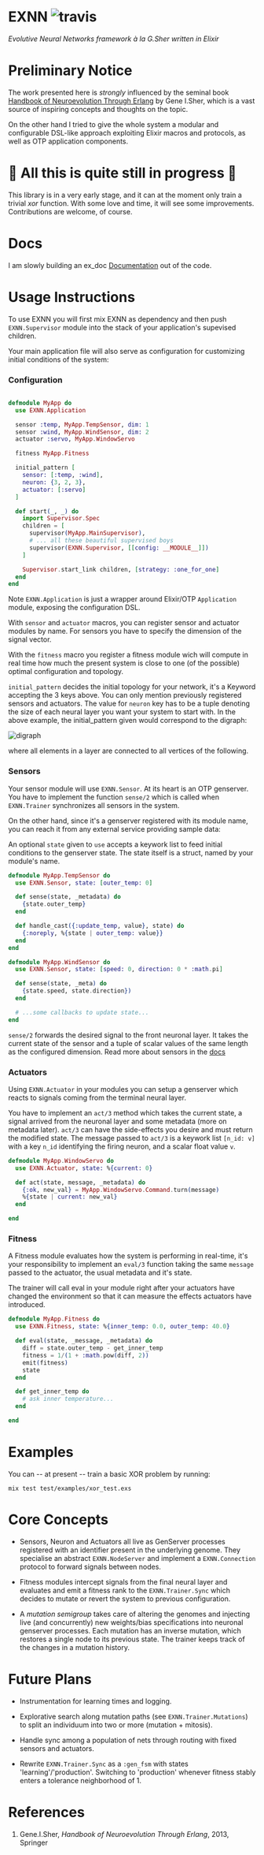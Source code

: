 # EXNN ![travis](https://travis-ci.org/zampino/exnn.svg)
_Evolutive Neural Networks framework à la G.Sher written in Elixir_

# Preliminary Notice
The work presented here is _strongly_ influenced
by the seminal book [Handbook of Neuroevolution Through Erlang](http://www.springer.com/de/book/9781461444626) by Gene I.Sher, which is a vast source of inspiring concepts and thoughts on the topic.

On the other hand I tried to give the whole system
a modular and configurable DSL-like approach exploiting Elixir macros and protocols,
as well as OTP application components.

# :construction: All this is quite still in progress :construction:

This library is in a very early stage, and it can at the moment only train a trivial _xor_ function. With some love and time, it will see some improvements. Contributions
are welcome, of course.

# Docs

I am slowly building an ex_doc [Documentation](http://zampino.github.io/exnn)
out of the code.

# Usage Instructions

To use EXNN you will first mix EXNN as dependency and then
push `EXNN.Supervisor` module into the stack
of your application's supevised children.

Your main application file
will also serve as configuration for customizing initial conditions
of the system:

### Configuration

```elixir

defmodule MyApp do
  use EXNN.Application

  sensor :temp, MyApp.TempSensor, dim: 1
  sensor :wind, MyApp.WindSensor, dim: 2
  actuator :servo, MyApp.WindowServo

  fitness MyApp.Fitness

  initial_pattern [
    sensor: [:temp, :wind],
    neuron: {3, 2, 3},
    actuator: [:servo]
  ]

  def start(_, _) do
    import Supervisor.Spec
    children = [
      supervisor(MyApp.MainSupervisor),
      # ... all these beautiful supervised boys
      supervisor(EXNN.Supervisor, [[config: __MODULE__]])
    ]

    Supervisor.start_link children, [strategy: :one_for_one]
  end
end

```
Note `EXNN.Application` is just a wrapper around Elixir/OTP `Application` module,
exposing the configuration DSL.

With `sensor` and `actuator` macros,
you can register sensor and actuator modules by name. For sensors
you have to specify the dimension of the signal vector.

With the `fitness` macro you register a fitness module wich will
compute in real time how much the present system is close to one (of the possible)
optimal configuration and topology.

`initial_pattern` decides the initial topology for your network, it's a
Keyword accepting the 3 keys above. You can only mention previously registered
sensors and actuators. The value for `neuron` key has to be a tuple denoting
the size of each neural layer you want your system to start with.
In the above example, the initial_pattern given would correspond to the digraph:

![digraph](digraph.png)

where all elements in a layer are connected to all vertices of the following.

### Sensors
Your sensor module will use `EXNN.Sensor`. At its heart is an OTP genserver.
You have to implement the function `sense/2` which is called when
`EXNN.Trainer` synchronizes all sensors in the system.

On the other hand,
since it's a genserver registered with its module name, you can reach it
from any external service providing sample data:

An optional `state` given to `use` accepts a keywork list to
feed initial conditions to the genserver state.
The state itself is a struct, named by your module's name.

```elixir
defmodule MyApp.TempSensor do
  use EXNN.Sensor, state: [outer_temp: 0]

  def sense(state, _metadata) do
    {state.outer_temp}
  end

  def handle_cast({:update_temp, value}, state) do
    {:noreply, %{state | outer_temp: value}}
  end
end

defmodule MyApp.WindSensor do
  use EXNN.Sensor, state: [speed: 0, direction: 0 * :math.pi]

  def sense(state, _meta) do
    {state.speed, state.direction})
  end

  # ...some callbacks to update state...
end
```

`sense/2` forwards the desired
signal to the front neuronal layer.
It takes the current state of the sensor and a tuple of scalar
values of the same length as the configured dimension.
Read more about sensors in the [docs](http://zampino.github.io/exnn)


### Actuators
Using `EXNN.Actuator` in your modules you can setup a genserver
which reacts to signals coming from the terminal neural layer.

You have to implement an `act/3` method which takes the current state,
a signal arrived from the neuronal layer and some metadata (more on
metadata later). `act/3` can have the side-effects you desire
and must return the modified state.
The message passed to `act/3` is a keywork list
`[n_id: v]` with a key `n_id` identifying the firing neuron,
and a scalar float value `v`.

```elixir
defmodule MyApp.WindowServo do
  use EXNN.Actuator, state: %{current: 0}

  def act(state, message, _metadata) do
    {:ok, new_val} = MyApp.WindowServo.Command.turn(message)
    %{state | current: new_val}
  end

end

```


### Fitness
A Fitness module evaluates how the system is performing in real-time,
it's your responsibility to implement an `eval/3` function taking the same
`message` passed to the actuator, the usual metadata and it's state.

The trainer will call eval in your module right after your
actuators have changed the environment so that it can measure
the effects actuators have introduced.

```elixir
defmodule MyApp.Fitness do
  use EXNN.Fitness, state: %{inner_temp: 0.0, outer_temp: 40.0}

  def eval(state, _message, _metadata) do
    diff = state.outer_temp - get_inner_temp
    fitness = 1/(1 + :math.pow(diff, 2))
    emit(fitness)
    state
  end

  def get_inner_temp do
    # ask inner temperature...
  end

end

```

# Examples
You can -- at present -- train a basic XOR problem by running:

```
mix test test/examples/xor_test.exs
```

# Core Concepts

- Sensors, Neuron and Actuators all live as GenServer processes registered with
  an identifier present in the underlying genome. They specialise an abstract
  `EXNN.NodeServer` and implement a `EXNN.Connection` protocol to forward signals
  between nodes.

- Fitness modules intercept signals from the final neural layer and evaluates
  and emit a fitness rank to the `EXNN.Trainer.Sync` which decides to mutate
  or revert the system to previous configuration.

- A _mutation semigroup_ takes care of altering the genomes and injecting live (and
  concurrently) new weights/bias specifications into neuronal genserver processes.
  Each mutation has an inverse mutation, which restores a single node to its previous
  state. The trainer keeps track of the changes in a mutation history.


# Future Plans

- Instrumentation for learning times and logging.

- Explorative search along mutation paths (see `EXNN.Trainer.Mutations`)
  to split an individuum into two or more (mutation + mitosis).

- Handle sync among a population of nets through routing with fixed sensors and actuators.

- Rewrite `EXNN.Trainer.Sync` as a `:gen_fsm` with states 'learning'/'production'.
  Switching to 'production' whenever fitness stably enters a tolerance
  neighborhood of 1.

# References

1. Gene.I.Sher, _Handbook of Neuroevolution Through Erlang_, 2013, Springer
